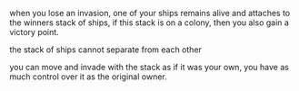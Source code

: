 when you lose an invasion, one of your ships remains alive and attaches to the winners stack of ships, if this stack is on a colony, then you also gain a victory point.

the stack of ships cannot separate from each other

you can move and invade with the stack as if it was your own, you have as much control over it as the original owner.